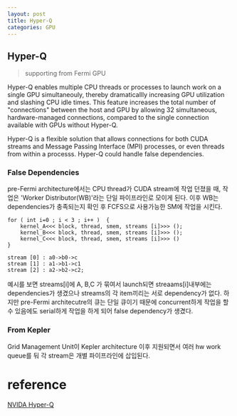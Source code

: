 ```yaml
---
layout: post
title: Hyper-Q
categories: GPU
---
```


## Hyper-Q
> supporting from Fermi GPU

Hyper-Q enables multiple CPU threads or processes to launch work on a single GPU simultaneouly, thereby dramaticallly increasing GPU utilization and slashing CPU idle times. This feature increases the total number of "connections" between the host and GPU by allowing 32 simultaneous, hardware-managed connections, compared to the single connection available with GPUs without Hyper-Q.

Hyper-Q is a flexible solution that allows connections for both CUDA streams and Message Passing Interface (MPI) processes, or even threads from within a processs. Hyper-Q could handle false dependencies.

### False Dependencies
pre-Fermi architecture에서는 CPU thread가 CUDA stream에 작업 던졌을 때, 작업은 'Worker Distributor(WB)'라는 단일 파이프라인로 모이게 된다. 이후 WB는 dependencies가 충족되는지 확인 후 FCFS으로 사용가능한 SM에 작업을 시킨다.
```
for ( int i=0 ; i < 3 ; i++ )  {
    kernel_A<<< block, thread, smem, streams [i]>>> ();
    kernel_B<<< block, thread, smem, streams [i]>>> ();
    kernel_C<<< block, thread, smem, streams [i]>>> ()
}

stream [0] : a0->b0->c
stream [1] : a1->b1->c1
stream [2] : a2->b2->c2;
```
예시를 보면 streams[i]에 A, B,C 가 묶여서 launch되면 streaams[i]내부에는 dependencies가 생겼으나 streams의 각 item끼리는 서로 dependency가 없다. 하지만 pre-Fermi architecutre의 큐는 단일 큐이기 때문에 concurrent하게 작업을 할 수 있음에도 serial하게 작업을 하게 되어 false dependency가 생겼다.

### From Kepler
Grid Management Unit이 Kepler architecture 이후 지원되면서 여러 hw work queue를 둬 각 stream은 개별 파이프라인에 삽입된다.


# reference
[NVIDA Hyper-Q](http://developer.download.nvidia.com/compute/DevZone/C/html_x64/6_Advanced/simpleHyperQ/doc/HyperQ.pdf)
